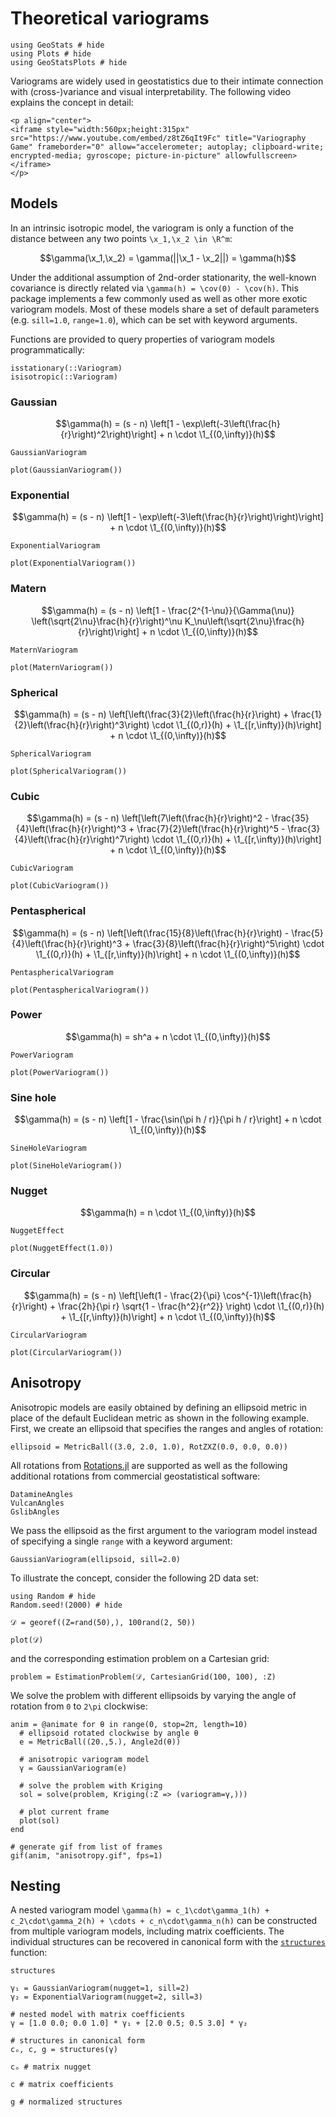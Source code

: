 # Theoretical variograms

```@example variograms
using GeoStats # hide
using Plots # hide
using GeoStatsPlots # hide
```

Variograms are widely used in geostatistics due to their intimate connection
with (cross-)variance and visual interpretability. The following video explains
the concept in detail:

```@raw html
<p align="center">
<iframe style="width:560px;height:315px" src="https://www.youtube.com/embed/z8tZ6qIt9Fc" title="Variography Game" frameborder="0" allow="accelerometer; autoplay; clipboard-write; encrypted-media; gyroscope; picture-in-picture" allowfullscreen></iframe>
</p>
```

## Models

In an intrinsic isotropic model, the variogram is only a function of the
distance between any two points ``\x_1,\x_2 \in \R^m``:

```math
\gamma(\x_1,\x_2) = \gamma(||\x_1 - \x_2||) = \gamma(h)
```

Under the additional assumption of 2nd-order stationarity, the well-known
covariance is directly related via ``\gamma(h) = \cov(0) - \cov(h)``.
This package implements a few commonly used as well as other more exotic
variogram models. Most of these models share a set of default parameters
(e.g. `sill=1.0`, `range=1.0`), which can be set with keyword arguments.

Functions are provided to query properties of variogram models programmatically:

```@docs
isstationary(::Variogram)
isisotropic(::Variogram)
```

### Gaussian

```math
\gamma(h) = (s - n) \left[1 - \exp\left(-3\left(\frac{h}{r}\right)^2\right)\right] + n \cdot \1_{(0,\infty)}(h)
```

```@docs
GaussianVariogram
```

```@example variograms
plot(GaussianVariogram())
```

### Exponential

```math
\gamma(h) = (s - n) \left[1 - \exp\left(-3\left(\frac{h}{r}\right)\right)\right] + n \cdot \1_{(0,\infty)}(h)
```

```@docs
ExponentialVariogram
```

```@example variograms
plot(ExponentialVariogram())
```

### Matern

```math
\gamma(h) = (s - n) \left[1 - \frac{2^{1-\nu}}{\Gamma(\nu)} \left(\sqrt{2\nu}\frac{h}{r}\right)^\nu K_\nu\left(\sqrt{2\nu}\frac{h}{r}\right)\right] + n \cdot \1_{(0,\infty)}(h)
```

```@docs
MaternVariogram
```

```@example variograms
plot(MaternVariogram())
```

### Spherical

```math
\gamma(h) = (s - n) \left[\left(\frac{3}{2}\left(\frac{h}{r}\right) + \frac{1}{2}\left(\frac{h}{r}\right)^3\right) \cdot \1_{(0,r)}(h) + \1_{[r,\infty)}(h)\right] + n \cdot \1_{(0,\infty)}(h)
```

```@docs
SphericalVariogram
```

```@example variograms
plot(SphericalVariogram())
```

### Cubic

```math
\gamma(h) = (s - n) \left[\left(7\left(\frac{h}{r}\right)^2 - \frac{35}{4}\left(\frac{h}{r}\right)^3 + \frac{7}{2}\left(\frac{h}{r}\right)^5 - \frac{3}{4}\left(\frac{h}{r}\right)^7\right) \cdot \1_{(0,r)}(h) + \1_{[r,\infty)}(h)\right] + n \cdot \1_{(0,\infty)}(h)
```

```@docs
CubicVariogram
```

```@example variograms
plot(CubicVariogram())
```

### Pentaspherical

```math
\gamma(h) = (s - n) \left[\left(\frac{15}{8}\left(\frac{h}{r}\right) - \frac{5}{4}\left(\frac{h}{r}\right)^3 + \frac{3}{8}\left(\frac{h}{r}\right)^5\right) \cdot \1_{(0,r)}(h) + \1_{[r,\infty)}(h)\right] + n \cdot \1_{(0,\infty)}(h)
```

```@docs
PentasphericalVariogram
```

```@example variograms
plot(PentasphericalVariogram())
```

### Power

```math
\gamma(h) = sh^a + n \cdot \1_{(0,\infty)}(h)
```

```@docs
PowerVariogram
```

```@example variograms
plot(PowerVariogram())
```

### Sine hole

```math
\gamma(h) = (s - n) \left[1 - \frac{\sin(\pi h / r)}{\pi h / r}\right] + n \cdot \1_{(0,\infty)}(h)
```

```@docs
SineHoleVariogram
```

```@example variograms
plot(SineHoleVariogram())
```

### Nugget

```math
\gamma(h) = n \cdot \1_{(0,\infty)}(h)
```

```@docs
NuggetEffect
```

```@example variograms
plot(NuggetEffect(1.0))
```

### Circular

```math
\gamma(h) = (s - n) \left[\left(1 - \frac{2}{\pi} \cos^{-1}\left(\frac{h}{r}\right) + \frac{2h}{\pi r} \sqrt{1 - \frac{h^2}{r^2}} \right) \cdot \1_{(0,r)}(h) + \1_{[r,\infty)}(h)\right] + n \cdot \1_{(0,\infty)}(h)
```

```@docs
CircularVariogram
```

```@example variograms
plot(CircularVariogram())
```

## Anisotropy

Anisotropic models are easily obtained by defining an ellipsoid metric in
place of the default Euclidean metric as shown in the following example.
First, we create an ellipsoid that specifies the ranges and angles of
rotation:

```@example variograms
ellipsoid = MetricBall((3.0, 2.0, 1.0), RotZXZ(0.0, 0.0, 0.0))
```

All rotations from [Rotations.jl](https://github.com/JuliaGeometry/Rotations.jl)
are supported as well as the following additional rotations from commercial
geostatistical software:

```@docs
DatamineAngles
VulcanAngles
GslibAngles
```

We pass the ellipsoid as the first argument to the variogram model
instead of specifying a single `range` with a keyword argument:

```@example variograms
GaussianVariogram(ellipsoid, sill=2.0)
```

To illustrate the concept, consider the following 2D data set:

```@example variograms
using Random # hide
Random.seed!(2000) # hide

𝒟 = georef((Z=rand(50),), 100rand(2, 50))

plot(𝒟)
```

and the corresponding estimation problem on a Cartesian grid:

```@example variograms
problem = EstimationProblem(𝒟, CartesianGrid(100, 100), :Z)
```

We solve the problem with different ellipsoids by varying the angle of
rotation from ``0`` to ``2\pi`` clockwise:

```@example variograms
anim = @animate for θ in range(0, stop=2π, length=10)
  # ellipsoid rotated clockwise by angle θ
  e = MetricBall((20.,5.), Angle2d(θ))

  # anisotropic variogram model
  γ = GaussianVariogram(e)

  # solve the problem with Kriging
  sol = solve(problem, Kriging(:Z => (variogram=γ,)))

  # plot current frame
  plot(sol)
end

# generate gif from list of frames
gif(anim, "anisotropy.gif", fps=1)
```

## Nesting

A nested variogram model
``\gamma(h) = c_1\cdot\gamma_1(h) + c_2\cdot\gamma_2(h) + \cdots + c_n\cdot\gamma_n(h)``
can be constructed from multiple variogram models, including matrix coefficients. The
individual structures can be recovered in canonical form with the [`structures`](@ref)
function:

```@docs
structures
```

```@example variograms
γ₁ = GaussianVariogram(nugget=1, sill=2)
γ₂ = ExponentialVariogram(nugget=2, sill=3)

# nested model with matrix coefficients
γ = [1.0 0.0; 0.0 1.0] * γ₁ + [2.0 0.5; 0.5 3.0] * γ₂

# structures in canonical form
cₒ, c, g = structures(γ)

cₒ # matrix nugget
```

```@example variograms
c # matrix coefficients
```

```@example variograms
g # normalized structures
```